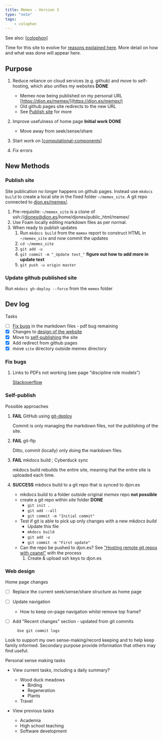 ```yaml
---
title: Memex - Version 3
type: "note"
tags: 
    - colophon
---
```


See also: [[colophon]]

Time for this site to evolve for [reasons explained here](https://djon.es/blog/2025/01/12/what-now/). More detail on how and what was done will appear here.

## Purpose

1. Reduce reliance on cloud services (e.g. github) and move to self-hosting, which also unifies my websites **DONE**

    - Memex now being published on my personal URL [https://djon.es/memex/](https://djon.es/memex/)
    - Old github pages site redirects to the new URL
    - See [Publish site](#publish-site) for more

2. Improve usefulness of home page **Initial work DONE**

    - Move away from seek/sense/share

3. Start work on [[computational-components]]

4. Fix errors

## New Methods

### Publish site

Site publication no longer happens on github pages. Instead use `mkdocs build` to create a local site in the fixed folder `~/memex_site`. A git repo connected to [djon.es/memex/](https://djon.es/memex/).

1. Pre-requisite: `~/memex_site` is a clone of ssh://djones@djon.es/home/djones/public_html/memex/
2. Use Foam locally editing markdown files as per normal.
3. When ready to publish updates 
   1. Run `mkdocs build` from the `memex` report to construct HTML in `~/memex_site` and now commit the updates 
   2. `cd ~/memex_site`
   3. `git add -u`
   4. `git commit -m "_Update text_"` **figure out how to add more in update text**
   5. `git push -u origin master`

### Update github published site

Run `mkdocs gh-deploy --force` from the `memex` folder

## Dev log

Tasks 

- [ ] [Fix bugs](#fix-bugs) in the markdown files - pdf bug remaining
- [x] Changes to [design of the website](#web-design) 
- [x] Move to [self-publishing](#self-publish) the site
- [x] Add redirect from github pages
- [x] move `site` directory outside memex directory

### Fix bugs

1. Links to PDFs not working (see page "discipline role models")

    [Stackoverflow](https://stackoverflow.com/questions/69237778/how-to-embed-a-local-pdf-file-in-mkdocs-generated-website-on-github-pages/69276900#69276900)

### Self-publish

Possible approaches

1. **FAIL** GitHub using [git-deploy](https://www.frontendhero.dev/tutorial/deploying-github-commits-to-ftp-server/)

    Commit is only managing the markdown files, not the publishing of the site.

2. **FAIL** git-ftp

    Ditto, commit (locally) only doing the markdown files.

3. **FAIL** mkdocs build ; Cyberduck sync

    mkdocs build rebuilds the entire site, meaning that the entire site is uploaded each time.

4. **SUCCESS** mkdocs build to a git repo that is synced to djon.es

    - mkdocs build to a folder outside original _memex_ repo **not possible**
    - create a git repo within _site_ folder **DONE**
        - `git init .`
        - `git add --all`
        - `git commit -m "Initial commit"`
    - Test if git is able to pick up only changes with a new _mkdocs build_
        - Update this file
        - `mkdocs build`
        - `git add -u`
        - `git commit -m "First update"`
    - Can the repo be pushed to djon.es?
        See ["Hosting remote git repos with cpanel"](https://cpanel.net/blog/tips-and-tricks/hosting-remote-git-repositories-with-cpanel/) with the process 
        1. Create & upload ssh keys to djon.es

### Web design

Home page changes

- [ ] Replace the current seek/sense/share structure as home page
- [ ] Update navigation

    - How to keep on-page navigation whilst remove top frame?
- [ ] Add "Recent changes" section - updated from git commits

        Use git commit logs

Look to support my own sense-making/record keeping and to help keep family informed. Secondary purpose provide information that others may find useful.

Personal sense making tasks

- View current tasks, including a daily summary?

    - Wood duck meadows
      - Birding
      - Regeneration
      - Plants
    - Travel

- View previous tasks

    - Academia
    - High school teaching
    - Software development

[//begin]: # "Autogenerated link references for markdown compatibility"
[colophon]: colophon "About (Colophon)"
[computational-components]: computational-components "Computational components"
[//end]: # "Autogenerated link references"